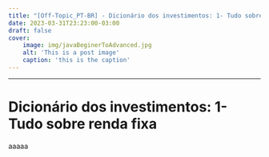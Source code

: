 ```yaml
---
title: "[Off-Topic_PT-BR] - Dicionário dos investimentos: 1- Tudo sobre renda fixa."
date: 2023-03-31T23:23:00-03:00
draft: false
cover: 
    image: img/javaBeginerToAdvanced.jpg
    alt: 'This is a post image'
    caption: 'this is the caption'
---
```


---
#  Dicionário dos investimentos: 1- Tudo sobre renda fixa

aaaaa